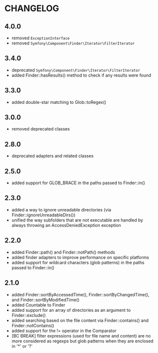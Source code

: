 CHANGELOG
=========

4.0.0
-----

 * removed `ExceptionInterface`
 * removed `Symfony\Component\Finder\Iterator\FilterIterator`

3.4.0
-----

 * deprecated `Symfony\Component\Finder\Iterator\FilterIterator`
 * added Finder::hasResults() method to check if any results were found

3.3.0
-----

 * added double-star matching to Glob::toRegex()

3.0.0
-----

 * removed deprecated classes

2.8.0
-----

 * deprecated adapters and related classes

2.5.0
-----
 * added support for GLOB_BRACE in the paths passed to Finder::in()

2.3.0
-----

 * added a way to ignore unreadable directories (via Finder::ignoreUnreadableDirs())
 * unified the way subfolders that are not executable are handled by always throwing an AccessDeniedException exception

2.2.0
-----

 * added Finder::path() and Finder::notPath() methods
 * added finder adapters to improve performance on specific platforms
 * added support for wildcard characters (glob patterns) in the paths passed
   to Finder::in()

2.1.0
-----

 * added Finder::sortByAccessedTime(), Finder::sortByChangedTime(), and
   Finder::sortByModifiedTime()
 * added Countable to Finder
 * added support for an array of directories as an argument to
   Finder::exclude()
 * added searching based on the file content via Finder::contains() and
   Finder::notContains()
 * added support for the != operator in the Comparator
 * [BC BREAK] filter expressions (used for file name and content) are no more
   considered as regexps but glob patterns when they are enclosed in '*' or '?'
